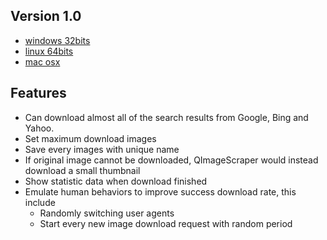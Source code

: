 Version 1.0
------------

- [windows 32bits](
https://mega.nz/#!w9M1UKCY!wAWzgu8jD3Xda6Jg8QGEsMPv2o5xcFsN7SrwdUhn7fE
)
- [linux 64bits]()
- [mac osx](https://mega.nz/#!B50nHTAR!ihOQrSmY6ayvAUNpCReiSIGu3-OF9lkbF-kqmOQ6l9g)

Features
------------

- Can download almost all of the search results from Google, Bing and Yahoo. 
- Set maximum download images
- Save every images with unique name
- If original image cannot be downloaded, QImageScraper would instead download a small thumbnail
- Show statistic data when download finished
- Emulate human behaviors to improve success download rate, this include
  * Randomly switching user agents
  * Start every new image download request with random period  
